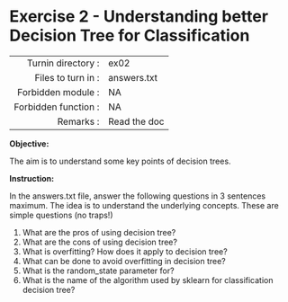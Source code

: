 # Exercise 2 - Understanding better Decision Tree for Classification

|                         |                    |
| -----------------------:| ------------------ |
|   Turnin directory :    |  ex02              |
|   Files to turn in :    |  answers.txt       |
|   Forbidden module :    |  NA                |
|   Forbidden function :  |  NA                |
|   Remarks :             |  Read the doc      |


**Objective:**

The aim is to understand some key points of decision trees.



**Instruction:**

In the answers.txt file, answer the following questions in 3 sentences maximum. The idea is to understand the underlying concepts. These are simple questions (no traps!)
1) What are the pros of using decision tree?
2) What are the cons of using decision tree? 
3) What is overfitting? How does it apply to decision tree?  
4) What can be done to avoid overfitting in decision tree?
5) What is the random_state parameter for?
6) What is the name of the algorithm used by sklearn for classification decision tree? 
